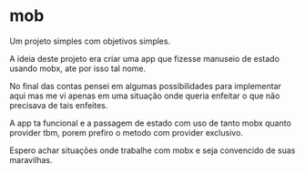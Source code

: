 # mob

Um projeto simples com objetivos simples.

A ideia deste projeto era criar uma app que fizesse manuseio de estado usando mobx, ate por isso tal nome.

No final das contas pensei em algumas possibilidades para implementar aqui mas me vi apenas em uma situação onde queria enfeitar o que não precisava de tais enfeites.

A app ta funcional e a passagem de estado com uso de tanto mobx quanto provider tbm, porem prefiro o metodo com provider exclusivo. 

Espero achar situações onde trabalhe com mobx e seja convencido de suas maravilhas.
